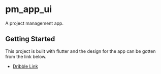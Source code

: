 # pm_app_ui

A project management app.

## Getting Started

This project is built with flutter and the design for the app can be gotten
from the link below.

- [Dribble Link](https://dribbble.com/shots/15822700-Project-Management-iOs-App)
